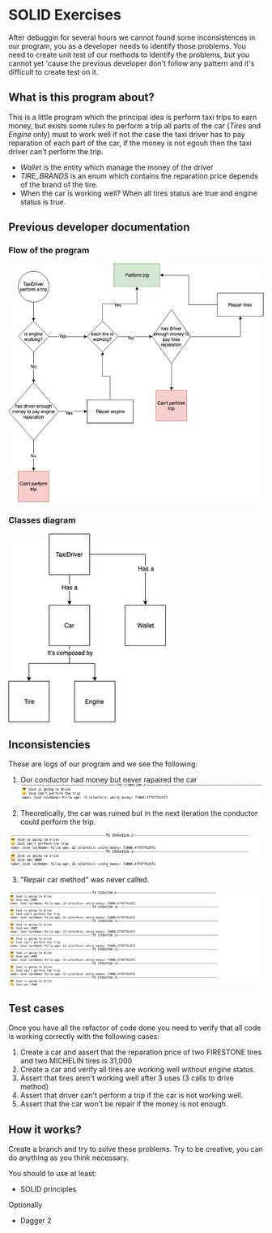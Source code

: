 # SOLID Exercises
After debuggin for several hours we cannot found some inconsistences in our program, you as a developer needs to identify those problems. You need to create unit test of our methods to identify the problems, but you cannot yet 'cause the previous developer don't follow any pattern and it's difficult to create test on it.

## What is this program about?
This is a little program which the principal idea is perform taxi trips to earn money, but exists some rules to perform a trip all parts of the car (*Tires* and *Engine* only) must to work well if not the case the taxi driver has to pay reparation of each part of the car, if the money is not egouh then the taxi driver can't perform the trip.

* *Wallet* is the entity which manage the money of the driver
* *TIRE_BRANDS* is an enum which contains the reparation price depends of the brand of the tire.
* When the car is working well? When all tires status are true and engine status is true.

## Previous developer documentation
### Flow of the program
![Flow of the program](/img/FlowProgram.png?raw=true "Flow of the program")

### Classes diagram
![Classes diagram](/img/UMLSOLIDExample.jpg?raw=true "Classes diagram")


## Inconsistencies
These are logs of our program and we see the following:

1. Our conductor had money but never rapaired the car
![inconsistencie_1](/img/inconsistencie1.png?raw=true "Inconsistencie 1")


2. Theoretically, the car was ruined but in the next iteration the conductor could perform the trip.

![inconsistencie_2](/img/inconsistencie2.png?raw=true "Inconsistencie 2")

3. "Repair car method" was never called.

![inconsistencie_3](/img/inconsistencie3.png?raw=true "Inconsistencie 3")

## Test cases
Once you have all the refactor of code done you need to verify that all code is working correctly with the following cases:
1. Create a car and assert that the reparation price of two FIRESTONE tires and two MICHELIN tires is 31,000
2. Create a car and verify all tires are working well without engine status.
3. Assert that tires aren't working well after 3 uses (3 calls to drive method)
4. Assert that driver can't perform a trip if the car is not working well.
5. Assert that the car won't be repair if the money is not enough.

## How it works?
Create a branch and try to solve these problems. Try to be creative, you can do anything as you think necessary.

You should to use at least:
 * SOLID principles
 
Optionally
 * Dagger 2
